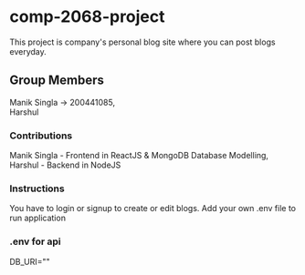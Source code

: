 # comp-2068-project
This project is company's personal blog site where you can post blogs everyday.


## Group Members
Manik Singla -> 200441085,     
Harshul 

### Contributions
Manik Singla - Frontend in ReactJS & MongoDB Database Modelling,    
Harshul - Backend in NodeJS

### Instructions
You have to login or signup to create or edit blogs.
Add your own .env file to run application

### .env for api
DB_URI=""
